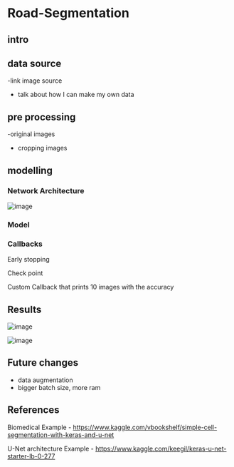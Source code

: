 # Road-Segmentation



## intro 


## data source 
-link image source
- talk about how I can make my own data

## pre processing

-original images
- cropping images


## modelling

### Network Architecture

![image](https://user-images.githubusercontent.com/41071502/126834385-1d22b434-2283-452e-9c66-88925a0d69fc.png)

### Model

### Callbacks
Early stopping

Check point

Custom Callback that prints 10 images with the accuracy


## Results

![image](https://user-images.githubusercontent.com/41071502/126839174-d072bf38-647b-4fa3-b8ef-abd9f9a73c6f.png)


![image](https://user-images.githubusercontent.com/41071502/126838989-d9462783-8b7b-4380-9824-2f66f8cc3c7f.png)


## Future changes
- data augmentation
- bigger batch size, more ram

## References

Biomedical Example - 
https://www.kaggle.com/vbookshelf/simple-cell-segmentation-with-keras-and-u-net

U-Net architecture Example -
https://www.kaggle.com/keegil/keras-u-net-starter-lb-0-277
